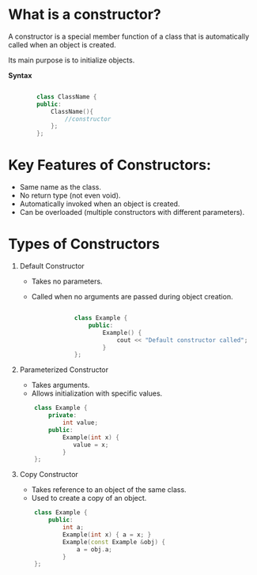 # What is a constructor?

A constructor is a special member function of a class that is automatically called when an object is created.

Its main purpose is to initialize objects.

**Syntax**

```cpp

        class ClassName {
        public:
            ClassName(){
                //constructor
            };  
        };


```

# Key Features of Constructors:
- Same name as the class.
- No return type (not even void).
- Automatically invoked when an object is created.
- Can be overloaded (multiple constructors with different parameters).

# Types of Constructors

1. Default Constructor
    - Takes no parameters.
    - Called when no arguments are passed during object creation.

        ```cpp

                    class Example {
                        public:
                            Example() {
                                cout << "Default constructor called";
                            }
                    };
        ```

2. Parameterized Constructor
    - Takes arguments.
    - Allows initialization with specific values.
    ```cpp
        class Example {
            private:
                int value;
            public:
                Example(int x) {
                   value = x;
                }
        };
    ```

3. Copy Constructor
    - Takes reference to an object of the same class.
    - Used to create a copy of an object.

    ```cpp
        class Example {
            public:
                int a;
                Example(int x) { a = x; }
                Example(const Example &obj) {
                    a = obj.a;
                }
        };
    ```


